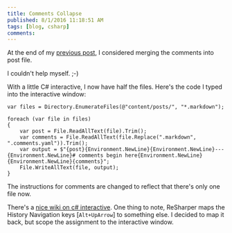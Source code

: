 ```yaml
---
title: Comments Collapse
published: 8/1/2016 11:18:51 AM
tags: [blog, csharp]
comments:
---
```

At the end of my [previous post], I considered merging the comments into post file. 

I couldn't help myself. ;-)

With a little C# interactive, I now have half the files. Here's the code I typed into the interactive window:

    var files = Directory.EnumerateFiles(@"content/posts/", "*.markdown");

    foreach (var file in files)
    {
        var post = File.ReadAllText(file).Trim();
        var comments = File.ReadAllText(file.Replace(".markdown", ".comments.yaml")).Trim();
        var output = $"{post}{Environment.NewLine}{Environment.NewLine}---{Environment.NewLine}# comments begin here{Environment.NewLine}{Environment.NewLine}{comments}";
        File.WriteAllText(file, output);
    }

The instructions for comments are changed to reflect that there's only one file now. 

There's a [nice wiki on c# interactive]. One thing to note, ReSharper maps the History Navigation keys [`Alt+UpArrow`] to something else. I decided to map it back, but scope the assignment to the interactive window.

[previous post]: /winning-with-c-sharp-interactive
[nice wiki on c# interactive]: https://github.com/dotnet/roslyn/wiki/Interactive-Window

